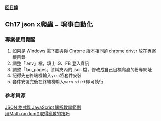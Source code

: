 #### [回目錄](../README.md)
## Ch17 json x爬蟲 = 瑣事自動化

### 專案使用提醒
1.	如果是 Windows 需下載與你 Chrome 版本相同的 chrome driver 放在專案根目錄
2.	調整「.env」檔，填上 IG、FB 登入資訊
3.	調整「fan_pages」資料夾內的 json 檔，修改成自己目標爬蟲的粉專網址
4.	記得先在終端機輸入`yarn`將套件安裝
5.	套件安裝完後在終端機輸入`yarn start`即可執行

### 參考資源
[JSON 格式與 JavaScript 解析教學範例](https://footmark.info/programming-language/javascript/json-format-and-javascript/)  
[用Math.random()取得亂數的技巧](https://ithelp.ithome.com.tw/articles/10197904)  
